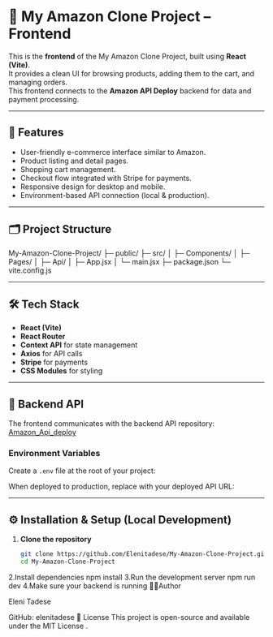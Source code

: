 # 🛒 My Amazon Clone Project – Frontend

This is the **frontend** of the My Amazon Clone Project, built using **React (Vite)**.  
It provides a clean UI for browsing products, adding them to the cart, and managing orders.  
This frontend connects to the **Amazon API Deploy** backend for data and payment processing.

---

## 🚀 Features
- User-friendly e-commerce interface similar to Amazon.
- Product listing and detail pages.
- Shopping cart management.
- Checkout flow integrated with Stripe for payments.
- Responsive design for desktop and mobile.
- Environment-based API connection (local & production).

---

## 🗂 Project Structure

My-Amazon-Clone-Project/
├─ public/
├─ src/
│ ├─ Components/
│ ├─ Pages/
│ ├─ Api/
│ ├─ App.jsx
│ └─ main.jsx
├─ package.json
└─ vite.config.js

---

## 🛠️ Tech Stack
- **React (Vite)**
- **React Router**
- **Context API** for state management
- **Axios** for API calls
- **Stripe** for payments
- **CSS Modules** for styling

---

## 🔗 Backend API
The frontend communicates with the backend API repository:  
[Amazon_Api_deploy](https://github.com/Elenitadese/Amazon_Api_deploy)

### Environment Variables
Create a `.env` file at the root of your project:


When deployed to production, replace with your deployed API URL:


---

## ⚙️ Installation & Setup (Local Development)

1. **Clone the repository**
   ```bash
   git clone https://github.com/Elenitadese/My-Amazon-Clone-Project.git
   cd My-Amazon-Clone-Project
2.Install dependencies
npm install
3.Run the development server
npm run dev
4.Make sure your backend is running
👩‍💻Author

Eleni Tadese

GitHub: elenitadese
📝 License
This project is open-source and available under the MIT License
.